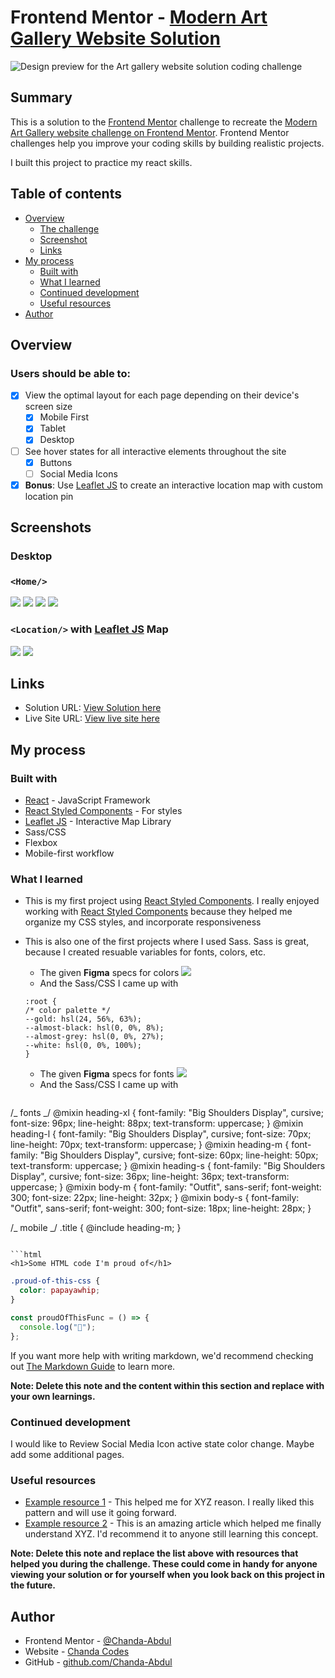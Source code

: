 # Frontend Mentor - [Modern Art Gallery Website Solution](https://www.frontendmentor.io/challenges/art-gallery-website)

![Design preview for the Art gallery website solution coding challenge](./screens/preview.jpg)

## Summary

This is a solution to the [Frontend Mentor](https://www.frontendmentor.io) challenge to recreate the [Modern Art Gallery website challenge on Frontend Mentor](https://www.frontendmentor.io/challenges/art-gallery-website). Frontend Mentor challenges help you improve your coding skills by building realistic projects.

I built this project to practice my react skills.

## Table of contents

- [Overview](#overview)
  - [The challenge](#the-challenge)
  - [Screenshot](#screenshot)
  - [Links](#links)
- [My process](#my-process)
  - [Built with](#built-with)
  - [What I learned](#what-i-learned)
  - [Continued development](#continued-development)
  - [Useful resources](#useful-resources)
- [Author](#author)

## Overview

### Users should be able to:

- [x] View the optimal layout for each page depending on their device's screen size
  - [x] Mobile First
  - [x] Tablet
  - [x] Desktop
- [ ] See hover states for all interactive elements throughout the site
  - [x] Buttons
  - [ ] Social Media Icons
- [x] **Bonus**: Use [Leaflet JS](https://leafletjs.com/) to create an interactive location map with custom location pin

## Screenshots

### Desktop

<!-- #### Mobile
##### `<Home/>`
![](./screens/mobile1-1.png)
![](./screens/mobile1-2.png)
![](./screens/mobile1-3.png)
![](./screens/mobile1-4.png)
![](./screens/mobile1-5.png)
##### `<Location/>` with  [Leaflet JS](https://leafletjs.com/) Map
![](./screens/mobile2-1.png)
![](./screens/mobile2-2.png)
![](./screens/mobile2-3.png) -->

<!-- #### Tablet
![](./screens/tablet1.png)
![](./screens/tablet2.png)
![](./screens/tablet3.png)
![](./screens/tablet4.png) -->

### `<Home/>`

![](./screens/desktop1.png)
![](./screens/desktop2.png)
![](./screens/desktop3.png)
![](./screens/desktop4.png)

### `<Location/>` with [Leaflet JS](https://leafletjs.com/) Map

![](./screens/desktop5.png)
![](./screens/desktop6.png)

## Links

- Solution URL: [View Solution here](https://www.frontendmentor.io/solutions/modern-art-gallery-w-react-styled-components-leafletjs-and-sass-siAf_gMZ8)
- Live Site URL: [View live site here](https://friendly-benz-de5b74.netlify.app/)

## My process

### Built with

- [React](https://reactjs.org/) - JavaScript Framework
- [React Styled Components](https://styled-components.com/) - For styles
- [Leaflet JS](https://leafletjs.com/) - Interactive Map Library
- Sass/CSS
- Flexbox
- Mobile-first workflow

### What I learned

- This is my first project using [React Styled Components](https://styled-components.com/). I really enjoyed working with [React Styled Components](https://styled-components.com/) because they helped me organize my CSS styles, and incorporate responsiveness
- This is also one of the first projects where I used Sass. Sass is great, because I created resuable variables for fonts, colors, etc.

  - The given <b>Figma</b> specs for colors
    ![](./screens/colors.png)
  - And the Sass/CSS I came up with

  ```
  :root {
  /* color palette */
  --gold: hsl(24, 56%, 63%);
  --almost-black: hsl(0, 0%, 8%);
  --almost-grey: hsl(0, 0%, 27%);
  --white: hsl(0, 0%, 100%);
  }
  ```

  - The given <b>Figma</b> specs for fonts
    ![](./screens/fonts.png)
  - And the Sass/CSS I came up with

  ```

  ```

/_ fonts _/
@mixin heading-xl {
font-family: "Big Shoulders Display", cursive;
font-size: 96px;
line-height: 88px;
text-transform: uppercase;
}
@mixin heading-l {
font-family: "Big Shoulders Display", cursive;
font-size: 70px;
line-height: 70px;
text-transform: uppercase;
}
@mixin heading-m {
font-family: "Big Shoulders Display", cursive;
font-size: 60px;
line-height: 50px;
text-transform: uppercase;
}
@mixin heading-s {
font-family: "Big Shoulders Display", cursive;
font-size: 36px;
line-height: 36px;
text-transform: uppercase;
}
@mixin body-m {
font-family: "Outfit", sans-serif;
font-weight: 300;
font-size: 22px;
line-height: 32px;
}
@mixin body-s {
font-family: "Outfit", sans-serif;
font-weight: 300;
font-size: 18px;
line-height: 28px;
}

/_ mobile _/
.title {
@include heading-m;
}

````

```html
<h1>Some HTML code I'm proud of</h1>
````

```css
.proud-of-this-css {
  color: papayawhip;
}
```

```js
const proudOfThisFunc = () => {
  console.log("🎉");
};
```

If you want more help with writing markdown, we'd recommend checking out [The Markdown Guide](https://www.markdownguide.org/) to learn more.

**Note: Delete this note and the content within this section and replace with your own learnings.**

### Continued development

I would like to Review Social Media Icon active state color change. Maybe add some additional pages.

### Useful resources

- [Example resource 1](https://www.example.com) - This helped me for XYZ reason. I really liked this pattern and will use it going forward.
- [Example resource 2](https://www.example.com) - This is an amazing article which helped me finally understand XYZ. I'd recommend it to anyone still learning this concept.

**Note: Delete this note and replace the list above with resources that helped you during the challenge. These could come in handy for anyone viewing your solution or for yourself when you look back on this project in the future.**

## Author

- Frontend Mentor - [@Chanda-Abdul](https://www.frontendmentor.io/profile/Chanda-Abdul)
- Website - [Chanda Codes](https://chandacodes.com/)
- GitHub - [github.com/Chanda-Abdul](https://github.com/Chanda-Abdul)
